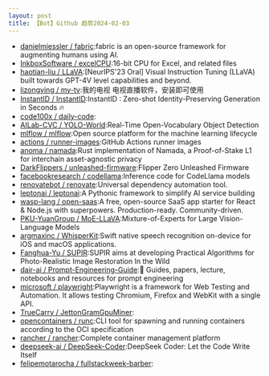 ```yaml
---
layout: post
title: 【Bot】Github 趋势2024-02-03
---
```


* [danielmiessler / fabric](https://github.com/danielmiessler/fabric):fabric is an open-source framework for augmenting humans using AI.
* [InkboxSoftware / excelCPU](https://github.com/InkboxSoftware/excelCPU):16-bit CPU for Excel, and related files
* [haotian-liu / LLaVA](https://github.com/haotian-liu/LLaVA):[NeurIPS'23 Oral] Visual Instruction Tuning (LLaVA) built towards GPT-4V level capabilities and beyond.
* [lizongying / my-tv](https://github.com/lizongying/my-tv):我的电视 电视直播软件，安装即可使用
* [InstantID / InstantID](https://github.com/InstantID/InstantID):InstantID : Zero-shot Identity-Preserving Generation in Seconds 🔥
* [code100x / daily-code](https://github.com/code100x/daily-code):
* [AILab-CVC / YOLO-World](https://github.com/AILab-CVC/YOLO-World):Real-Time Open-Vocabulary Object Detection
* [mlflow / mlflow](https://github.com/mlflow/mlflow):Open source platform for the machine learning lifecycle
* [actions / runner-images](https://github.com/actions/runner-images):GitHub Actions runner images
* [anoma / namada](https://github.com/anoma/namada):Rust implementation of Namada, a Proof-of-Stake L1 for interchain asset-agnostic privacy
* [DarkFlippers / unleashed-firmware](https://github.com/DarkFlippers/unleashed-firmware):Flipper Zero Unleashed Firmware
* [facebookresearch / codellama](https://github.com/facebookresearch/codellama):Inference code for CodeLlama models
* [renovatebot / renovate](https://github.com/renovatebot/renovate):Universal dependency automation tool.
* [leptonai / leptonai](https://github.com/leptonai/leptonai):A Pythonic framework to simplify AI service building
* [wasp-lang / open-saas](https://github.com/wasp-lang/open-saas):A free, open-source SaaS app starter for React & Node.js with superpowers. Production-ready. Community-driven.
* [PKU-YuanGroup / MoE-LLaVA](https://github.com/PKU-YuanGroup/MoE-LLaVA):Mixture-of-Experts for Large Vision-Language Models
* [argmaxinc / WhisperKit](https://github.com/argmaxinc/WhisperKit):Swift native speech recognition on-device for iOS and macOS applications.
* [Fanghua-Yu / SUPIR](https://github.com/Fanghua-Yu/SUPIR):SUPIR aims at developing Practical Algorithms for Photo-Realistic Image Restoration In the Wild
* [dair-ai / Prompt-Engineering-Guide](https://github.com/dair-ai/Prompt-Engineering-Guide):🐙 Guides, papers, lecture, notebooks and resources for prompt engineering
* [microsoft / playwright](https://github.com/microsoft/playwright):Playwright is a framework for Web Testing and Automation. It allows testing Chromium, Firefox and WebKit with a single API.
* [TrueCarry / JettonGramGpuMiner](https://github.com/TrueCarry/JettonGramGpuMiner):
* [opencontainers / runc](https://github.com/opencontainers/runc):CLI tool for spawning and running containers according to the OCI specification
* [rancher / rancher](https://github.com/rancher/rancher):Complete container management platform
* [deepseek-ai / DeepSeek-Coder](https://github.com/deepseek-ai/DeepSeek-Coder):DeepSeek Coder: Let the Code Write Itself
* [felipemotarocha / fullstackweek-barber](https://github.com/felipemotarocha/fullstackweek-barber):
